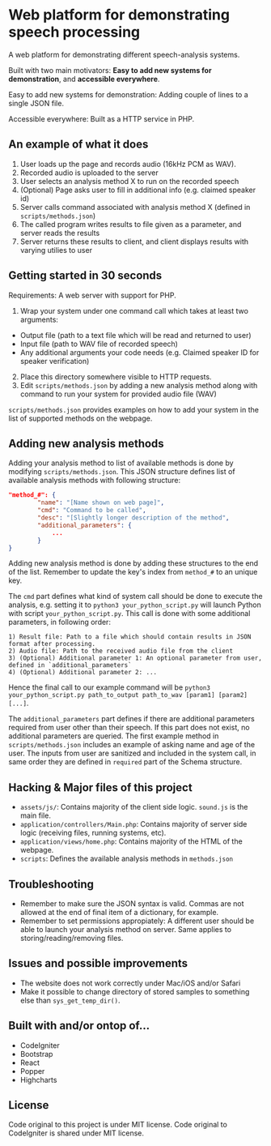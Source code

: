 # Web platform for demonstrating speech processing

A web platform for demonstrating different speech-analysis systems.

Built with two main motivators: **Easy to add new systems for demonstration**, and **accessible everywhere**.

Easy to add new systems for demonstration: Adding couple of lines to a single JSON file.

Accessible everywhere: Built as a HTTP service in PHP.

## An example of what it does

1) User loads up the page and records audio (16kHz PCM as WAV).
2) Recorded audio is uploaded to the server
3) User selects an analysis method X to run on the recorded speech
4) (Optional) Page asks user to fill in additional info (e.g. claimed speaker id) 
5) Server calls command associated with analysis method X (defined in `scripts/methods.json`)
6) The called program writes results to file given as a parameter, and server reads the results
7) Server returns these results to client, and client displays results with varying utilies to user

## Getting started in 30 seconds

Requirements: A web server with support for PHP.

1. Wrap your system under one command call which takes at least two arguments:
  * Output file (path to a text file which will be read and returned to user)
  * Input file (path to WAV file of recorded speech)
  * Any additional arguments your code needs (e.g. Claimed speaker ID for speaker verification)
2. Place this directory somewhere visible to HTTP requests.
3. Edit `scripts/methods.json` by adding a new analysis method along with command 
   to run your system for provided audio file (WAV)

`scripts/methods.json` provides examples on how to add your system in the list
of supported methods on the webpage. 

## Adding new analysis methods

Adding your analysis method to list of available methods is done by modifying `scripts/methods.json`.
This JSON structure defines list of available analysis methods with following structure:

```json
"method_#": {
        "name": "[Name shown on web page]",
        "cmd": "Command to be called",
        "desc": "[Slightly longer description of the method",
        "additional_parameters": {
            ...
        }
}
```

Adding new analysis method is done by adding these structures to the end of the list. Remember
to update the key's index from `method_#` to an unique key.

The `cmd` part defines what kind of system call should be done to execute the analysis, e.g. 
setting it to `python3 your_python_script.py` will launch Python with script `your_python_script.py`.
This call is done with some additional parameters, in following order:
    
    1) Result file: Path to a file which should contain results in JSON format after processing.
    2) Audio file: Path to the received audio file from the client
    3) (Optional) Additional parameter 1: An optional parameter from user, defined in `additional_parameters`
    4) (Optional) Additional parameter 2: ...

Hence the final call to our example command will be `python3 your_python_script.py path_to_output path_to_wav [param1] [param2] [...]`.

The `additional_parameters` part defines if there are additional parameters required from user other than
their speech. If this part does not exist, no additional parameters are queried. The first example method
in `scripts/methods.json` includes an example of asking name and age of the user. The inputs from user
are sanitized and included in the system call, in same order they are defined in `required` part of the 
Schema structure. 

## Hacking & Major files of this project

* `assets/js/`: Contains majority of the client side logic. `sound.js` is the main file.
* `application/controllers/Main.php`: Contains majority of server side logic (receiving files, running systems, etc).
* `application/views/home.php`: Contains majority of the HTML of the webpage.
* `scripts`: Defines the available analysis methods in `methods.json` 

## Troubleshooting

* Remember to make sure the JSON syntax is valid. Commas are not allowed at the end of final item of a dictionary, for example.
* Remember to set permissions appropiately: A different user should be able to launch your analysis method on server. Same 
  applies to storing/reading/removing files.

## Issues and possible improvements

* The website does not work correctly under Mac/iOS and/or Safari
* Make it possible to change directory of stored samples to something else than `sys_get_temp_dir()`.

## Built with and/or ontop of...

* CodeIgniter
* Bootstrap
* React
* Popper
* Highcharts

## License 
Code original to this project is under MIT license. Code original to 
CodeIgniter is shared under MIT license.
